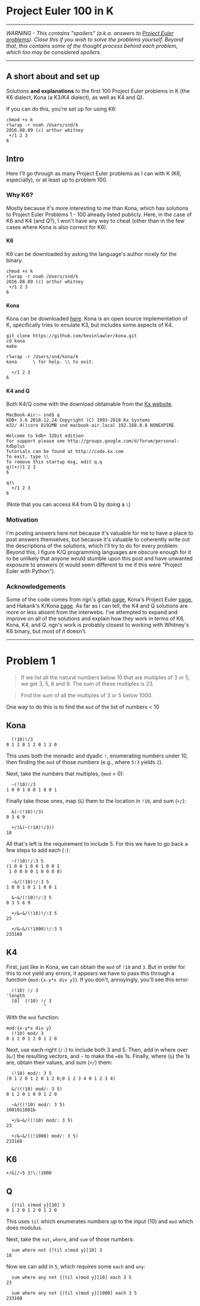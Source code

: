 # Project Euler 100 in K

***

*WARNING - This contains "spoilers" (a.k.a. answers to [Project Euler problems](https://projecteuler.net/)). Close this if you wish to solve the problems yourself. Beyond that, this contains some of the thought process behind each problem, which too may be considered spoilers.*


***



## A short about and set up

Solutions **and explanations** to the first 100 Project Euler problems in K (the K6 dialect, Kona (a K3/K4 dialect), as well as K4 and Q).

If you can do this, you're set up for using K6:

    chmod +x k
    rlwrap -r noah /Users/snd/k
    2016.08.09 (c) arthur whitney
     +/1 2 3
    6







## Intro

Here I'll go through as many Project Euler problems as I can with K (K6, especially), or at least up to problem 100. 

### Why K6? 

Mostly because it's more interesting to me than Kona, which has solutions to Project Euler Problems 1 - 100 already listed publicly. Here, in the case of K6 and K4 (and Q?), I won't have any way to cheat (other than in the few cases where Kona is also correct for K6).

#### K6

K6 can be downloaded by asking the language's author nicely for the binary.

    chmod +x k
    rlwrap -r noah /Users/snd/k
    2016.08.09 (c) arthur whitney
     +/1 2 3
    6

#### Kona

Kona can be downloaded [here](https://github.com/kevinlawler/kona). Kona is an open source implementation of K, specifically tries to emulate K3, but includes some aspects of K4.

    git clone https://github.com/kevinlawler/kona.git
    cd kona
    make

    rlwrap -r /Users/snd/kona/k
    kona      \ for help. \\ to exit.

      +/1 2 3
    6

#### K4 and Q

Both K4/Q come with the download obtainable from the [Kx website](https://kx.com/download/).

    MacBook-Air:~ snd$ q
    KDB+ 3.6 2018.12.24 Copyright (C) 1993-2018 Kx Systems
    m32/ 4()core 8192MB snd macbook-air.local 192.168.0.8 NONEXPIRE

    Welcome to kdb+ 32bit edition
    For support please see http://groups.google.com/d/forum/personal-kdbplus
    Tutorials can be found at http://code.kx.com
    To exit, type \\
    To remove this startup msg, edit q.q
    q)(+/)1 2 3
    6

    q)\
      +/1 2 3
    6

(Note that you can access K4 from Q by doing a `\`)


### Motivation

I'm posting answers here not because it's valuable for me to have a place to post answers themselves, but because it's valuable to coherently write out the descriptions of the solutions, which I'll try to do for every problem. Beyond this, I figure K/Q programming languages are obscure enough for it to be unlikely that anyone would stumble upon this post and have unwanted exposure to answers (it would seem different to me if this were "Project Euler with Python").


### Acknowledgements

Some of the code comes from ngn's gitlab [page](https://github.com/ngn/k), Kona's Project Euler [page](https://github.com/kevinlawler/kona/wiki/Project-Euler-Code-Golf), and Hakank's K/Kona [page](http://www.hakank.org/k/). As far as I can tell, the K4 and Q solutions are more or less absent from the interwebs. I've attempted to expand and improve on all of the solutions and explain how they work in terms of K6, Kona, K4, and Q. ngn's work is probably closest to working with Whitney's K6 binary, but most of it doesn't. 



***



# Problem 1

> If we list all the natural numbers below 10 that are multiples of 3 or 5, we get 3, 5, 6 and 9. The sum of these multiples is 23.

> Find the sum of all the multiples of 3 or 5 below 1000.






One way to do this is to find the `mod` of the list of numbers < 10

## Kona
```{}
  (!10)!/3
0 1 2 0 1 2 0 1 2 0
```

This uses both the monadic and dyadic `!`, enumerating numbers under 10, then finding the `mod` of those numbers (e.g., where `5!3` yields `2`). 

Next, take the numbers that multiples, (`mod` = 0):

```{}
  ~(!10)!/3
1 0 0 1 0 0 1 0 0 1
```

Finally take those ones, map (`&`) them to the location in `!10`, and sum (`+/`):

```{}
  &(~(!10)!/3)
0 3 6 9

  +/(&(~(!10)!/3))
18
```

All that's left is the requirement to include 5. For this we have to go back a few steps to add each (`:`):

```{}
  ~(!10)!/:3 5
(1 0 0 1 0 0 1 0 0 1
 1 0 0 0 0 1 0 0 0 0)
 
  ~&/(!10)!/:3 5
1 0 0 1 0 1 1 0 0 1

  &~&/(!10)!/:3 5
0 3 5 6 9

  +/&~&/(!10)!/:3 5
23
```

```{}
  +/&~&/(!1000)!/:3 5
233168
```







## K4

First, just like in Kona, we can obtain the `mod` of `!10` and `3`. But in order for this to not yield any errors, it appears we have to pass this through a function (`mod:{x-y*x div y}`). If you don't, annoyingly, you'll see this error:

```{}
  (!10) !/ 3
'length
  [0]  (!10) !/ 3
              ^
```

With the `mod` function:

```{}
mod:{x-y*x div y}
  (!10) mod/ 3
0 1 2 0 1 2 0 1 2 0
```

Next, use each-right (`/:`) to include both 3 and 5. Then, add in where over (`&/`) the resulting vectors, and `~` to make the `=0`s 1s. Finally, where (`&`) the 1s are, obtain their values, and sum (`+/`) them:

```{}
  (!10) mod/: 3 5
(0 1 2 0 1 2 0 1 2 0;0 1 2 3 4 0 1 2 3 4)

  &/((!10) mod/: 3 5)
0 1 2 0 1 0 0 1 2 0

  ~&/((!10) mod/: 3 5)
1001011001b

  +/&~&/((!10) mod/: 3 5)
23
```

```{}
  +/&~&/((!1000) mod/: 3 5)
233168
```




## K6
```
+/&|/~5 3!\:!1000
```




## Q
```{}
  {(til x)mod y}[10] 3
0 1 2 0 1 2 0 1 2 0
```

This uses `til` which enumerates numbers up to the input (10) and `mod` which does modulus.

Next, take the `not`, `where`, and `sum` of those numbers:

```{}
  sum where not {(til x)mod y}[10] 3
18
```

Now we can add in `5`, which requires some `each` and `any`:

```{}
  sum where any not {(til x)mod y}[10] each 3 5
23
```

```{}
  sum where any not {(til x)mod y}[1000] each 3 5
233168
```
















